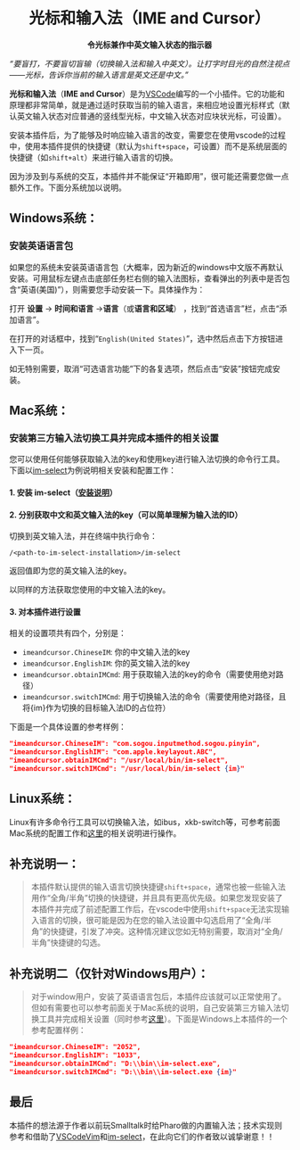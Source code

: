 <h1 align="center">光标和输入法（IME and Cursor）</h1>
<p align="center"><strong>令光标兼作中英文输入状态的指示器</strong></p>

*“要盲打，不要盲切盲输（切换输入法和输入中英文）。让打字时目光的自然注视点——光标，告诉你当前的输入语言是英文还是中文。”*

**光标和输入法**（**IME and Cursor**）是为[VSCode](https://code.visualstudio.com/)编写的一个小插件。它的功能和原理都非常简单，就是通过适时获取当前的输入语言，来相应地设置光标样式（默认英文输入状态对应普通的竖线型光标，中文输入状态对应块状光标，可设置）。

安装本插件后，为了能够及时响应输入语言的改变，需要您在使用vscode的过程中，使用本插件提供的快捷键（默认为`shift+space`，可设置）而不是系统层面的快捷键（如`shift+alt`）来进行输入语言的切换。

因为涉及到与系统的交互，本插件并不能保证“开箱即用”，很可能还需要您做一点额外工作。下面分系统加以说明。
## Windows系统：
### 安装英语语言包
如果您的系统未安装英语语言包（大概率，因为新近的windows中文版不再默认安装。可用鼠标左键点击底部任务栏右侧的输入法图标，查看弹出的列表中是否包含“英语(美国)”），则需要您手动安装一下。具体操作为：

打开 **设置** -> **时间和语言** ->**语言**（或**语言和区域**） ，找到“首选语言”栏，点击“添加语言”。

在打开的对话框中，找到“`English(United States)`”，选中然后点击下方按钮进入下一页。

如无特别需要，取消“可选语言功能”下的各复选项，然后点击“安装”按钮完成安装。


## Mac系统：

### 安装第三方输入法切换工具并完成本插件的相关设置

您可以使用任何能够获取输入法的key和使用key进行输入法切换的命令行工具。下面以[im-select](https://github.com/daipeihust/im-select)为例说明相关安装和配置工作：
#### 1. 安装 im-select（[安装说明](https://github.com/daipeihust/im-select/blob/master/README_CN.md)）
#### 2. 分别获取中文和英文输入法的key（可以简单理解为输入法的ID）
切换到英文输入法，并在终端中执行命令：

`/<path-to-im-select-installation>/im-select`

返回值即为您的英文输入法的key。

以同样的方法获取您使用的中文输入法的key。

#### 3. 对本插件进行设置

相关的设置项共有四个，分别是：

* `imeandcursor.ChineseIM`: 你的中文输入法的key
* `imeandcursor.EnglishIM`: 你的英文输入法的key
* `imeandcursor.obtainIMCmd`: 用于获取输入法的key的命令（需要使用绝对路径）
* `imeandcursor.switchIMCmd`: 用于切换输入法的命令（需要使用绝对路径，且将{im}作为切换的目标输入法ID的占位符）

下面是一个具体设置的参考样例：
```json
"imeandcursor.ChineseIM": "com.sogou.inputmethod.sogou.pinyin",
"imeandcursor.EnglishIM": "com.apple.keylayout.ABC",
"imeandcursor.obtainIMCmd": "/usr/local/bin/im-select",
"imeandcursor.switchIMCmd": "/usr/local/bin/im-select {im}"

```

## Linux系统：

Linux有许多命令行工具可以切换输入法，如ibus，xkb-switch等，可参考前面Mac系统的配置工作和[这里](https://github.com/daipeihust/im-select/blob/master/README_CN.md)的相关说明进行操作。


## 补充说明一：

> 本插件默认提供的输入语言切换快捷键`shift+space`，通常也被一些输入法用作“全角/半角”切换的快捷键，并且具有更高优先级。如果您发现安装了本插件并完成了前述配置工作后，在vscode中使用`shift+space`无法实现输入语言的切换，很可能是因为在您的输入法设置中勾选启用了“全角/半角”的快捷键，引发了冲突。这种情况建议您如无特别需要，取消对“全角/半角”快捷键的勾选。


## 补充说明二（仅针对Windows用户）：

> 对于window用户，安装了英语语言包后，本插件应该就可以正常使用了。但如有需要也可以参考前面关于Mac系统的说明，自己安装第三方输入法切换工具并完成相关设置（同时参考[这里](https://github.com/daipeihust/im-select/blob/master/README_CN.md)）。下面是Windows上本插件的一个参考配置样例：
```json
"imeandcursor.ChineseIM": "2052",
"imeandcursor.EnglishIM": "1033",
"imeandcursor.obtainIMCmd": "D:\\bin\\im-select.exe",
"imeandcursor.switchIMCmd": "D:\\bin\\im-select.exe {im}"

```


## 最后
本插件的想法源于作者以前玩Smalltalk时给Pharo做的内置输入法；技术实现则参考和借助了[VSCodeVim](https://github.com/VSCodeVim/Vim)和[im-select](https://github.com/daipeihust/im-select)，在此向它们的作者致以诚挚谢意！！
